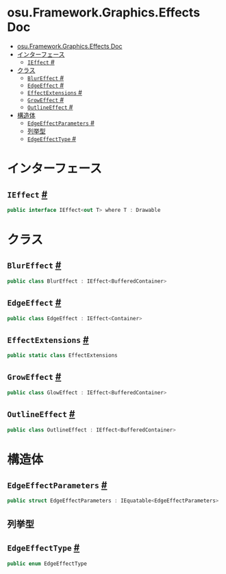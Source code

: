 # osu.Framework.Graphics.Effects Doc
- [osu.Framework.Graphics.Effects Doc](#osuframeworkgraphicseffects-doc)
- [インターフェース](#インターフェース)
  - [`IEffect` #](#ieffect-)
- [クラス](#クラス)
  - [`BlurEffect` #](#blureffect-)
  - [`EdgeEffect` #](#edgeeffect-)
  - [`EffectExtensions` #](#effectextensions-)
  - [`GrowEffect` #](#groweffect-)
  - [`OutlineEffect` #](#outlineeffect-)
- [構造体](#構造体)
  - [`EdgeEffectParameters` #](#edgeeffectparameters-)
  - [列挙型](#列挙型)
  - [`EdgeEffectType` #](#edgeeffecttype-)

# インターフェース
## `IEffect` [#](https://github.com/ppy/osu-framework/blob/master/osu.Framework/Graphics/Effects/IEffect.cs#L10)
```csharp
public interface IEffect<out T> where T : Drawable
```

# クラス
## `BlurEffect` [#](https://github.com/ppy/osu-framework/blob/master/osu.Framework/Graphics/Effects/BlurEffect.cs#L15)
```csharp
public class BlurEffect : IEffect<BufferedContainer>
```

## `EdgeEffect` [#](https://github.com/ppy/osu-framework/blob/master/osu.Framework/Graphics/Effects/EdgeEffect.cs#L11)
```csharp
public class EdgeEffect : IEffect<Container>
```

## `EffectExtensions` [#](https://github.com/ppy/osu-framework/blob/master/osu.Framework/Graphics/Effects/EffectExtensions.cs#L13)
```csharp
public static class EffectExtensions
```

## `GrowEffect` [#](https://github.com/ppy/osu-framework/blob/master/osu.Framework/Graphics/Effects/GlowEffect.cs#L14)
```csharp
public class GlowEffect : IEffect<BufferedContainer>
```

## `OutlineEffect` [#](https://github.com/ppy/osu-framework/blob/master/osu.Framework/Graphics/Effects/OutlineEffect.cs#L14)
```csharp
public class OutlineEffect : IEffect<BufferedContainer>
```



# 構造体
## `EdgeEffectParameters` [#](https://github.com/ppy/osu-framework/blob/master/osu.Framework/Graphics/Effects/EdgeEffectParameters.cs#L14)
```csharp
public struct EdgeEffectParameters : IEquatable<EdgeEffectParameters>
```

## 列挙型
## `EdgeEffectType` [#](https://github.com/ppy/osu-framework/blob/master/osu.Framework/Graphics/Effects/EdgeEffectType.cs#L11)
```csharp
public enum EdgeEffectType
```


